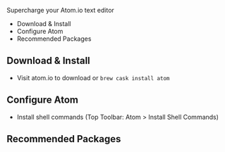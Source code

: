 Supercharge your Atom.io text editor

- Download & Install
- Configure Atom
- Recommended Packages

## Download & Install
- Visit atom.io to download or ``` brew cask install atom ```

## Configure Atom
- Install shell commands (Top Toolbar: Atom > Install Shell Commands)

## Recommended Packages

